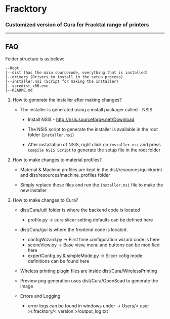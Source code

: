 # Fracktory
### Customized version of Cura for Fracktal range of printers

---

## FAQ

Folder structure is as below:

    --Root
    |--dist (has the main sourcecode, everything that is installed)
    |--drivers (Drivers to install in the setup process)
    |--installer.nsi (Script for making the installer)
    |--vcredist_x86.exe
    |--README.md


1. How to generate the installer after making changes?

    + The installer is generated using a install packager called - NSIS

        + Install NSIS	- http://nsis.sourceforge.net/Download

        + The NSIS script to generate the installer is available in the root folder (`installer.nsi`)

        + After installation of NSIS, right click on `installer.nsi` and press `Compile NSIS Script` to generate the setup file in the root folder

2. How to make changes to material profiles?

    + Material & Machine profiles are kept in the dist/resources/quickprint and dist/resources/machine_profiles folder

    + Simply replace these files and run the `installer.nsi` file to make the new installer

3. How to make changes to Cura?

    + dist/Cura/util folder is where the backend code is located
        + profile.py -> cura slicer setting defaults can be defined here

    + dist/Cura/gui is where the frontend code is located.
        + configWizard.py -> First time configuration wizard code is here
        + sceneView.py -> Base view, menu and buttons can be modified here
        + expertConfig.py & simpleMode.py -> Slicer cofig mode definitions can be found here

    + Wireless printing plugin files are inside dist/Cura/WirelessPrinting

    + Preview png generation uses dist/Cura/OpenScad to generate the image


    + Errors and Logging
        + error logs can be found in windows under -> Users/< user >/.fracktory/< version >/output_log.txt

